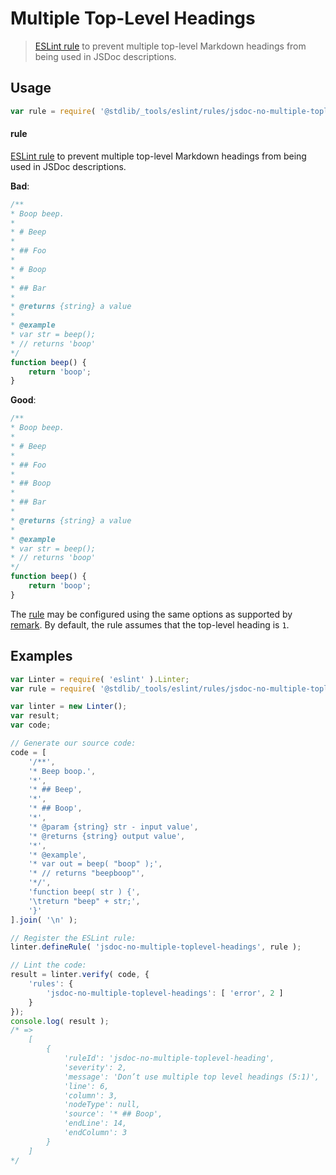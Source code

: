 <!--

@license Apache-2.0

Copyright (c) 2018 The Stdlib Authors.

Licensed under the Apache License, Version 2.0 (the "License");
you may not use this file except in compliance with the License.
You may obtain a copy of the License at

   http://www.apache.org/licenses/LICENSE-2.0

Unless required by applicable law or agreed to in writing, software
distributed under the License is distributed on an "AS IS" BASIS,
WITHOUT WARRANTIES OR CONDITIONS OF ANY KIND, either express or implied.
See the License for the specific language governing permissions and
limitations under the License.

-->

# Multiple Top-Level Headings

> [ESLint rule][eslint-rules] to prevent multiple top-level Markdown headings from being used in JSDoc descriptions.

<section class="intro">

</section>

<!-- /.intro -->

<section class="usage">

## Usage

```javascript
var rule = require( '@stdlib/_tools/eslint/rules/jsdoc-no-multiple-toplevel-headings' );
```

#### rule

[ESLint rule][eslint-rules] to prevent multiple top-level Markdown headings from being used in JSDoc descriptions.

**Bad**:

<!-- eslint-disable stdlib/jsdoc-no-multiple-toplevel-headings, stdlib/jsdoc-first-heading-level, stdlib/jsdoc-markdown-remark -->

```javascript
/**
* Boop beep.
*
* # Beep
*
* ## Foo
*
* # Boop
*
* ## Bar
*
* @returns {string} a value
*
* @example
* var str = beep();
* // returns 'boop'
*/
function beep() {
    return 'boop';
}
```

**Good**:

<!-- eslint-disable stdlib/jsdoc-first-heading-level, stdlib/jsdoc-markdown-remark -->

```javascript
/**
* Boop beep.
*
* # Beep
*
* ## Foo
*
* ## Boop
*
* ## Bar
*
* @returns {string} a value
*
* @example
* var str = beep();
* // returns 'boop'
*/
function beep() {
    return 'boop';
}
```

The [rule][eslint-rules] may be configured using the same options as supported by [remark][remark-lint-multiple-toplevel-headings]. By default, the rule assumes that the top-level heading is `1`.

</section>

<!-- /.usage -->

<section class="examples">

## Examples

<!-- eslint no-undef: "error" -->

```javascript
var Linter = require( 'eslint' ).Linter;
var rule = require( '@stdlib/_tools/eslint/rules/jsdoc-no-multiple-toplevel-headings' );

var linter = new Linter();
var result;
var code;

// Generate our source code:
code = [
    '/**',
    '* Beep boop.',
    '*',
    '* ## Beep',
    '*',
    '* ## Boop',
    '*',
    '* @param {string} str - input value',
    '* @returns {string} output value',
    '*',
    '* @example',
    '* var out = beep( "boop" );',
    '* // returns "beepboop"',
    '*/',
    'function beep( str ) {',
    '\treturn "beep" + str;',
    '}'
].join( '\n' );

// Register the ESLint rule:
linter.defineRule( 'jsdoc-no-multiple-toplevel-headings', rule );

// Lint the code:
result = linter.verify( code, {
    'rules': {
        'jsdoc-no-multiple-toplevel-headings': [ 'error', 2 ]
    }
});
console.log( result );
/* =>
    [
        {
            'ruleId': 'jsdoc-no-multiple-toplevel-heading',
            'severity': 2,
            'message': 'Don’t use multiple top level headings (5:1)',
            'line': 6,
            'column': 3,
            'nodeType': null,
            'source': '* ## Boop',
            'endLine': 14,
            'endColumn': 3
        }
    ]
*/
```

</section>

<!-- /.examples -->

<section class="links">

[eslint-rules]: https://eslint.org/docs/developer-guide/working-with-rules

[remark-lint-multiple-toplevel-headings]: https://github.com/remarkjs/remark-lint/tree/19150d94f89f7a0d94d083417890236d11839641/packages/remark-lint-no-multiple-toplevel-headings

</section>

<!-- /.links -->
